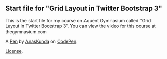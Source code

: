 Start file for "Grid Layout in Twitter Bootstrap 3"
---------------------------------------------------
This is the start file for my course on Aquent Gymnasium called "Grid Layout in Twitter Bootstrap 3". You can view the video for this course at thegymnasium.com

A [Pen](https://codepen.io/anaskunda/pen/gOYzowg) by [AnasKunda](https://codepen.io/anaskunda) on [CodePen](https://codepen.io).

[License](https://codepen.io/anaskunda/pen/gOYzowg/license).